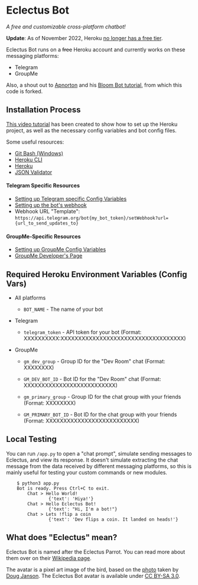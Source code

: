 # Eclectus Bot

*A free and customizable cross-platform chatbot!*

**Update**: As of November 2022, Heroku [no longer has a free tier](https://blog.heroku.com/next-chapter#focus-on-mission-critical).

Eclectus Bot runs on a ~~free~~ Heroku account and currently works on these messaging platforms:

 - Telegram
 - GroupMe

Also, a shout out to [Apnorton](https://github.com/apnorton) and his [Bloom Bot tutorial](https://www.apnorton.com/blog/2017/02/28/How-I-wrote-a-Groupme-Chatbot-in-24-hours), from which this code is forked.

## Installation Process

[This video tutorial](https://youtu.be/WdL85GmZQFg) has been created to show how to set up the Heroku project, as well as the necessary config variables and bot config files.

Some useful resources:

- [Git Bash (Windows)](https://git-scm.com/download/win)
- [Heroku CLI](https://devcenter.heroku.com/articles/heroku-cli)
- [Heroku](https://dashboard.heroku.com/apps)
- [JSON Validator](https://jsonlint.com/)

#### Telegram Specific Resources

 - [Setting up Telegram specific Config Variables](https://youtu.be/N33ggcuEyI0)
 - [Setting up the bot's webhook](https://medium.com/@xabaras/setting-your-telegram-bot-webhook-the-easy-way-c7577b2d6f72)
 - Webhook URL "Template": `https://api.telegram.org/bot{my_bot_token}/setWebhook?url={url_to_send_updates_to}`

#### GroupMe-Specific Resources

 - [Setting up GroupMe Config Variables](https://youtu.be/H5HyYMIg-bs)
 - [GroupMe Developer's Page](https://dev.groupme.com/bots)

## Required Heroku Environment Variables (Config Vars)

 - All platforms
    - `BOT_NAME` - The name of your bot

 - Telegram
    - `telegram_token` - API token for your bot (Format: XXXXXXXXXX:XXXXXXXXXXXXXXXXXXXXXXXXXXXXXXXXXXX)

 - GroupMe
    - `gm_dev_group` - Group ID for the "Dev Room" chat (Format: XXXXXXXX)
    - `GM_DEV_BOT_ID` - Bot ID for the "Dev Room" chat (Format: XXXXXXXXXXXXXXXXXXXXXXXXXX)

    - `gm_primary_group` - Group ID for the chat group with your friends (Format: XXXXXXXX)
    - `GM_PRIMARY_BOT_ID` - Bot ID for the chat group with your friends (Format: XXXXXXXXXXXXXXXXXXXXXXXXXX)


## Local Testing

You can run `/app.py` to open a "chat prompt", simulate sending messages to Eclectus, and view its response. It doesn't simulate extracting the chat message from the data received by different messaging platforms, so this is mainly useful for testing your custom commands or new modules.

```
    $ python3 app.py
    Bot is ready. Press Ctrl+C to exit.
        Chat > Hello World!
                {'text': 'Hiya!'}
        Chat > Hello Eclectus Bot!
                {'text': "Hi, I'm a bot!"}
        Chat > Lets !flip a coin
                {'text': 'Dev flips a coin. It landed on heads!'}
```

## What does "Eclectus" mean?

Eclectus Bot is named after the Eclectus Parrot. You can read more about them over on their [Wikipedia page](https://en.wikipedia.org/wiki/Eclectus_parrot).

The avatar is a pixel art image of the bird, based on the [photo](https://en.wikipedia.org/wiki/Eclectus_parrot#/media/File:Eclectus_roratus-20030511.jpg) taken by [Doug Janson](https://commons.wikimedia.org/wiki/User:Dougjj). The Eclectus Bot avatar is available under [CC BY-SA 3.0](https://creativecommons.org/licenses/by-sa/3.0/).
